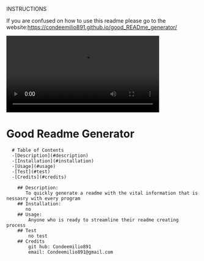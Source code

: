 INSTRUCTIONS

If you are confused on how to use this readme please go to the website:https://condeemilio891.github.io/good_READme_generator/

<video width="400" controls>
        <source src="assets/Readme_vid.mp4" type="video/mp4">
      
 </video>

# Good Readme Generator
  
      # Table of Contents
      -[Description](#description)
      -[Installation](#installation)
      -[Usage](#usage)
      -[Test](#test)
      -[Credits](#credits)
    
        ## Description:
           To quickly generate a readme with the vital information that is nessasry with every program
        ## Installation:
           no 
        ## Usage:
            Anyone who is ready to streamline their readme creating process 
        ## Test 
            no test
        ## Credits
            git hub: Condeemilio891
            email: Condeemilio891@gmail.com

    
      